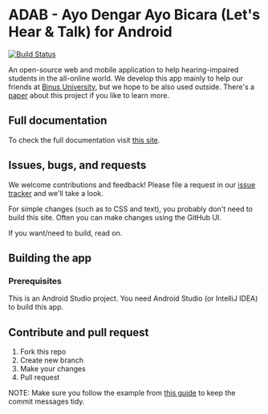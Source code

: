 # ADAB - Ayo Dengar Ayo Bicara (Let's Hear & Talk) for Android
[![Build Status](https://travis-ci.com/bearcatsdev/adab-android.svg?branch=master)](https://travis-ci.com/ambinusian/adab)

An open-source web and mobile application to help hearing-impaired students in the all-online world. We develop this app mainly to help our friends at [Binus University](http://binus.ac.id/), but we hope to be also used outside. There's a [paper](https://www.online-journals.org/index.php/i-jet/article/view/12147) about this project if you like to learn more.

## Full documentation
To check the full documentation visit [this site](https://bearcatsdev.github.io/docs/adab/guide/).

## Issues, bugs, and requests
We welcome contributions and feedback! Please file a request in our [issue tracker](https://github.com/bearcatsdev/adab-android/issues) and we'll take a look.

For simple changes (such as to CSS and text), you probably don't need to build this site. Often you can make changes using the GitHub UI.

If you want/need to build, read on.

## Building the app
### Prerequisites
This is an Android Studio project. You need Android Studio (or IntelliJ IDEA) to build this app.

## Contribute and pull request
 1. Fork this repo
 1. Create new branch
 1. Make your changes
 1. Pull request

NOTE: Make sure you follow the example from [this guide](https://www.conventionalcommits.org/en/v1.0.0/) to keep the commit messages tidy.

